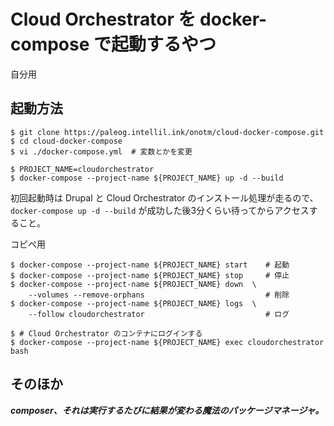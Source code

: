 # Cloud Orchestrator を docker-compose で起動するやつ

自分用

## 起動方法

```
$ git clone https://paleog.intellil.ink/onotm/cloud-docker-compose.git
$ cd cloud-docker-compose
$ vi ./docker-compose.yml  # 変数とかを変更

$ PROJECT_NAME=cloudorchestrator
$ docker-compose --project-name ${PROJECT_NAME} up -d --build
```

初回起動時は Drupal と Cloud Orchestrator のインストール処理が走るので、 `docker-compose up -d --build` が成功した後3分くらい待ってからアクセスすること。

コピペ用

```
$ docker-compose --project-name ${PROJECT_NAME} start    # 起動
$ docker-compose --project-name ${PROJECT_NAME} stop     # 停止
$ docker-compose --project-name ${PROJECT_NAME} down  \
    --volumes --remove-orphans                           # 削除
$ docker-compose --project-name ${PROJECT_NAME} logs  \
    --follow cloudorchestrator                           # ログ

$ # Cloud Orchestrator のコンテナにログインする
$ docker-compose --project-name ${PROJECT_NAME} exec cloudorchestrator bash
```

## そのほか

***composer、それは実行するたびに結果が変わる魔法のパッケージマネージャ。***

<!--
あとで使うかもしれないのでメモ。

```
$ # プライベートディレクトリの設定
$ echo "\$settings['file_private_path'] = __DIR__ . '/files/private';"  \
    >> /opt/drupal/web/sites/default/settings.php
```
-->
